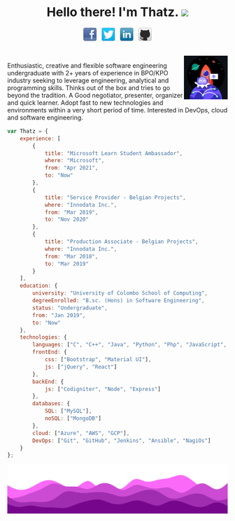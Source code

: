 <h1 align="center">Hello there! I'm Thatz. <img src="https://raw.githubusercontent.com/MartinHeinz/MartinHeinz/master/wave.gif" width="30px"></h1>
<p align='center'>
<a href="https://www.facebook.com/danu.thathsarana.de"><img height="30" src="facebook-32x32.png"></a>&nbsp;&nbsp;
<a href="https://twitter.com/FfutryD"><img height="30" src="twitter-32x32.png"></a>&nbsp;&nbsp;
<a href="https://www.linkedin.com/in/thathsaranaweerakoon"><img height="30" src="linkedin-32x32.png"></a>&nbsp;&nbsp;
<a href="https://github.com/thatz98"><img height="30" src="github-32x32.png"></a>
</p>
<br>
<img src="animation_500_kpc1f5r2.gif" height="100" align="right">


<p align='left'>
Enthusiastic, creative and flexible software engineering undergraduate with 2+ years of experience in BPO/KPO industry seeking to leverage engineering, analytical and programming skills. Thinks out of the box and tries to go beyond the tradition. A Good negotiator, presenter, organizer and quick learner. Adopt fast to new technologies and environments within a very short period of time. Interested in DevOps, cloud and software engineering.
</p>

```javascript
var Thatz = {
    experience: [
        {
            title: "Microsoft Learn Student Ambassador",
            where: "Microsoft",
            from: "Apr 2021",
            to: "Now"
        },
        {
            title: "Service Provider - Belgian Projects",
            where: "Innodata Inc.",
            from: "Mar 2019",
            to: "Nov 2020"
        },
        {
            title: "Production Associate - Belgian Projects",
            where: "Innodata Inc.",
            from: "Mar 2018",
            to: "Mar 2019"
        }
    ],
    education: {
        university: "University of Colombo School of Computing",
        degreeEnrolled: "B.sc. (Hons) in Software Engineering",
        status: "Undergraduate",
        from: "Jan 2019",
        to: "Now"
    },
    technologies: {
        languages: ["C", "C++", "Java", "Python", "Php", "JavaScript", "Scala", "R"],
        frontEnd: {
            css: ["Bootstrap", "Material UI"],
            js: ["jQuery", "React"]
        },
        backEnd: {
            js: ["Codigniter", "Node", "Express"]
        },
        databases: {
            SQL: ["MySQL"],
            noSQL: ["MongoDB"]
        },
        cloud: ["Azure", "AWS", "GCP"],
        DevOps: ["Git", "GitHub", "Jenkins", "Ansible", "NagiOs"]
    }
};
```

<img src="waves hikk.svg">
<!--
**thatz98/thatz98** is a ✨ _special_ ✨ repository because its `README.md` (this file) appears on your GitHub profile.

Here are some ideas to get you started:

- 🔭 I’m currently working on ...
- 🌱 I’m currently learning ...
- 👯 I’m looking to collaborate on ...
- 🤔 I’m looking for help with ...
- 💬 Ask me about ...
- 📫 How to reach me: ...
- 😄 Pronouns: ...
- ⚡ Fun fact: ...
-->
